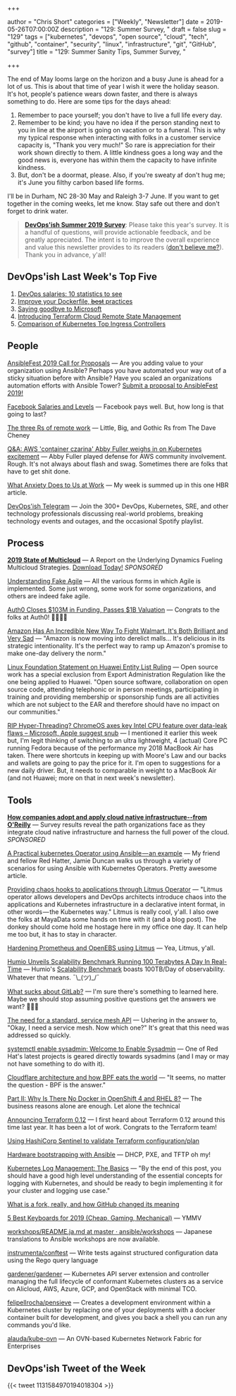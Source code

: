 +++

author = "Chris Short"
categories = ["Weekly", "Newsletter"]
date = 2019-05-26T07:00:00Z
description = "129: Summer Survey, "
draft = false
slug = "129"
tags = ["kubernetes", "devops", "open source", "cloud", "tech", "github", "container", "security", "linux", "infrastructure", "git", "GitHub", "survey"]
title = "129: Summer Sanity Tips, Summer Survey, "

+++

The end of May looms large on the horizon and a busy June is ahead for a lot of us. This is about that time of year I wish it were the holiday season. It's hot, people's patience wears down faster, and there is always something to do. Here are some tips for the days ahead:

1. Remember to pace yourself; you don't have to live a full life every day.
2. Remember to be kind; you have no idea if the person standing next to you in line at the airport is going on vacation or to a funeral. This is why my typical response when interacting with folks in a customer service capacity is, "Thank you very much!" So rare is appreciation for their work shown directly to them. A little kindness goes a long way and the good news is, everyone has within them the capacity to have infinite kindness.
3. But, don't be a doormat, please. Also, if you're sweaty af don't hug me; it's June you filthy carbon based life forms.

I'll be in Durham, NC 28-30 May and Raleigh 3-7 June. If you want to get together in the coming weeks, let me know. Stay safe out there and don't forget to drink water.

> [**DevOps'ish Summer 2019 Survey**](https://devopsi.sh/survey): Please take this year's survey. It is a handful of questions, will provide actionable feedback, and be greatly appreciated. The intent is to improve the overall experience and value this newsletter provides to its readers ([don't believe me?](https://devopsish.com/088/)). Thank you in advance, y'all!

## DevOps'ish Last Week's Top Five

1. [DevOps salaries: 10 statistics to see](https://enterprisersproject.com/article/2019/5/devops-jobs-salaries-10-statistics)
1. [Improve your Dockerfile, ~~best~~ practices](https://dev.to/azure/improve-your-dockerfile-best-practices-5ll)
1. [Saying goodbye to Microsoft](https://medium.com/@alicjaes/saying-goodbye-to-microsoft-bb5db8662656)
1. [Introducing Terraform Cloud Remote State Management](https://www.hashicorp.com/blog/introducing-terraform-cloud-remote-state-management)
1. [Comparison of Kubernetes Top Ingress Controllers](https://caylent.com/kubernetes-top-ingress-controllers/)

## People

[AnsibleFest 2019 Call for Proposals](https://ansiblefest2019.eventpoint.com/cfp/?utm_source=devopsish) — Are you adding value to your organization using Ansible? Perhaps you have automated your way out of a sticky situation before with Ansible? Have you scaled an organizations automation efforts with Ansible Tower? [Submit a proposal to AnsibleFest 2019!](https://ansiblefest2019.eventpoint.com/cfp/?utm_source=devopsish)

[Facebook Salaries and Levels](https://www.levels.fyi/salary/Facebook/) — Facebook pays well. But, how long is that going to last?

[The three Rs of remote work](https://dave.cheney.net/2019/05/19/the-three-rs-of-remote-work) — Little, Big, and Gothic Rs from The Dave Cheney

[Q&A: AWS 'container czarina' Abby Fuller weighs in on Kubernetes excitement](https://siliconangle.com/2019/05/21/qa-amazon-container-czarina-weighs-kubernetes-excitement-kubeconeu/) — Abby Fuller played defense for AWS community involvement. Rough. It's not always about flash and swag. Sometimes there are folks that have to get shit done.

[What Anxiety Does to Us at Work](https://hbr.org/2019/05/what-anxiety-does-to-us-at-work) — My week is summed up in this one HBR article.

[DevOps'ish Telegram](https://devopsi.sh/telegram) — Join the 300+ DevOps, Kubernetes, SRE, and other technology professionals discussing real-world problems, breaking technology events and outages, and the occasional Spotify playlist.

## Process

[**2019 State of Multicloud**](https://turbonomic.com/state-of-multicloud/?utm_campaign=7012o000001oRz6AAE) — A Report on the Underlying Dynamics Fueling Multicloud Strategies. [Download Today!](https://turbonomic.com/state-of-multicloud/?utm_campaign=7012o000001oRz6AAE) *SPONSORED*

[Understanding Fake Agile](https://www.forbes.com/sites/stevedenning/2019/05/23/understanding-fake-agile/#1b2af1d44bbe) — All the various forms in which Agile is implemented. Some just wrong, some work for some organizations, and others are indeed fake agile.

[Auth0 Closes $103M in Funding, Passes $1B Valuation](https://auth0.com/blog/auth0-closes-103m-in-funding-passes-1b-valuation/) — Congrats to the folks at Auth0! 👏🎉🍾🥂

[Amazon Has An Incredible New Way To Fight Walmart. It's Both Brilliant and Very Sad](https://www.inc.com/chris-matyszczyk/amazon-new-way-to-fight-walmart-its-both-brilliant-very-sad.html) — "Amazon is now moving into derelict malls... It's delicious in its strategic intentionality. It's the perfect way to ramp up Amazon's promise to make one-day delivery the norm."

[Linux Foundation Statement on Huawei Entity List Ruling](https://www.linuxfoundation.org/blog/2019/05/linux-foundation-statement-on-huawei-entity-list-ruling/) — Open source work has a special exclusion from Export Administration Regulation like the one being applied to Huawei. "Open source software, collaboration on open source code, attending telephonic or in person meetings, participating in training and providing membership or sponsorship funds are all activities which are not subject to the EAR and therefore should have no impact on our communities."

[RIP Hyper-Threading? ChromeOS axes key Intel CPU feature over data-leak flaws – Microsoft, Apple suggest snub](https://www.theregister.co.uk/2019/05/14/intel_hyper_threading_mitigations/) — I mentioned it earlier this week but, I'm legit thinking of switching to an ultra lightweight, 4 (actual) Core PC running Fedora because of the performance my 2018 MacBook Air has taken. There were shortcuts in keeping up with Moore's Law and our backs and wallets are going to pay the price for it. I'm open to suggestions for a new daily driver. But, it needs to comparable in weight to a MacBook Air (and not Huawei; more on that in next week's newsletter).

## Tools

[**How companies adopt and apply cloud native infrastructure--from O'Reilly**](https://www.oreilly.com/pub/cpc/224549) — Survey results reveal the path organizations face as they integrate cloud native infrastructure and harness the full power of the cloud. *SPONSORED*

[A Practical kubernetes Operator using Ansible — an example](https://itnext.io/a-practical-kubernetes-operator-using-ansible-an-example-d3a9d3674d5b) — My friend and fellow Red Hatter, Jamie Duncan walks us through a variety of scenarios for using Ansible with Kubernetes Operators. Pretty awesome article.

[Providing chaos hooks to applications through Litmus Operator](https://medium.com/mayadata/litmus-chaos-operator-the-whys-hows-10a4519ad864) — "Litmus operator allows developers and DevOps architects introduce chaos into the applications and Kubernetes infrastructure in a declarative intent format, in other words — the Kubernetes way." Litmus is really cool, y'all. I also owe the folks at MayaData some hands on time with it (and a blog post). The donkey should come hold me hostage here in my office one day. It can help me too but, it has to stay in character.

[Hardening Prometheus and OpenEBS using Litmus](https://medium.com/mayadata/hardening-prometheus-and-openebs-using-litmus-143db2af59fb) — Yea, Litmus, y'all.

[Humio Unveils Scalability Benchmark Running 100 Terabytes A Day In Real-Time](https://finance.yahoo.com/news/humio-unveils-scalability-benchmark-running-070000942.html) — Humio's [Scalability Benchmark](https://info.humio.com/scalability-benchmark) boasts 100TB/Day of observability. Whatever that means. ¯\\\_(ツ)\_/¯

[What sucks about GitLab?](https://www.reddit.com/r/devops/comments/br4vui/what_sucks_about_gitlab/) — I'm sure there's something to learned here. Maybe we should stop assuming positive questions get the answers we want? 🤔🤔🤔

[The need for a standard, service mesh API](https://medium.com/solo-io/the-need-for-a-standard-service-mesh-api-d89be65f8fb3) — Ushering in the answer to, "Okay, I need a service mesh. Now which one?" It's great that this need was addressed so quickly.

[systemctl enable sysadmin: Welcome to Enable Sysadmin](https://www.redhat.com/sysadmin/welcome) — One of Red Hat's latest projects is geared directly towards sysadmins (and I may or may not have something to do with it).

[Cloudflare architecture and how BPF eats the world](https://blog.cloudflare.com/cloudflare-architecture-and-how-bpf-eats-the-world/) — "It seems, no matter the question - BPF is the answer."

[Part II: Why Is There No Docker in OpenShift 4 and RHEL 8?](http://crunchtools.com/why-no-docker/) — The business reasons alone are enough. Let alone the technical

[Announcing Terraform 0.12](https://www.hashicorp.com/blog/announcing-terraform-0-12) — I first heard about Terraform 0.12 around this time last year. It has been a lot of work. Congrats to the Terraform team!

[Using HashiCorp Sentinel to validate Terraform configuration/plan](https://atodorov.me/2019/05/23/using-hashicorp-sentinel-to-validate-terraform-configuration/plan/)

[Hardware bootstrapping with Ansible](https://opensource.com/article/19/5/hardware-bootstrapping-ansible) — DHCP, PXE, and TFTP oh my!

[Kubernetes Log Management: The Basics](https://www.bluematador.com/blog/kubernetes-log-management-the-basics) — "By the end of this post, you should have a good high level understanding of the essential concepts for logging with Kubernetes, and should be ready to begin implementing it for your cluster and logging use case."

[What is a fork, really, and how GitHub changed its meaning](https://drewdevault.com/2019/05/24/What-is-a-fork.html)

[5 Best Keyboards for 2019 (Cheap, Gaming, Mechanical)](https://www.wired.com/gallery/best-keyboards/) — YMMV

[workshops/README.ja.md at master · ansible/workshops](https://github.com/ansible/workshops/blob/master/exercises/ansible_f5/1.0-explore/README.ja.md) — Japanese translations to Ansible workshops are now available.

[instrumenta/conftest](https://github.com/instrumenta/conftest) — Write tests against structured configuration data using the Rego query language

[gardener/gardener](https://github.com/gardener/gardener) — Kubernetes API server extension and controller managing the full lifecycle of conformant Kubernetes clusters as a service on Alicloud, AWS, Azure, GCP, and OpenStack with minimal TCO.

[felipellrocha/pensieve](https://github.com/felipellrocha/pensieve) — Creates a development environment within a Kubernetes cluster by replacing one of your deployments with a docker container built for development, and gives you back a shell you can run any commands you'd like.

[alauda/kube-ovn](https://github.com/alauda/kube-ovn) — An OVN-based Kubernetes Network Fabric for Enterprises

## DevOps'ish Tweet of the Week

{{< tweet 1131584970194018304 >}}